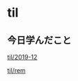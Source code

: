 # til

## 今日学んだこと

[til/2019\-12](https://github.com/tokiohamamatsu/til/blob/master/tir/2019-12.md#09)

[til/rem](https://github.com/tokiohamamatsu/til/blob/master/css/rem.md)